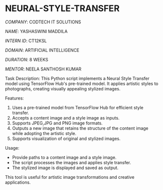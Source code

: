 # NEURAL-STYLE-TRANSFER

*COMPANY*: CODTECH IT SOLUTIONS

*NAME*: YASHASWINI MADDILA

*INTERN ID*: CT12KSL

*DOMAIN*: ARTIFICIAL INTELLIGENCE

*DURATION*: 8 WEEKS

*MENTOR*: NEELA SANTHOSH KUMAR

Task Description:
This Python script implements a Neural Style Transfer model using TensorFlow Hub's pre-trained model. 
It applies artistic styles to photographs, creating visually appealing stylized images.

Features:
1. Uses a pre-trained model from TensorFlow Hub for efficient style transfer.
2. Accepts a content image and a style image as inputs.
3. Supports JPEG,JPG and PNG image formats.
4. Outputs a new image that retains the structure of the content image while adopting the artistic style.
5. Supports visualization of original and stylized images.

Usage:
- Provide paths to a content image and a style image.
- The script processes the images and applies style transfer.
- The stylized image is displayed and saved as output.

This tool is useful for artistic image transformations and creative applications.
